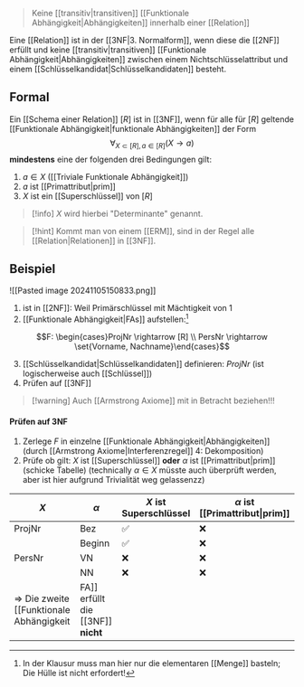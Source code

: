 > Keine [[transitiv|transitiven]] [[Funktionale Abhängigkeit|Abhängigkeiten]] innerhalb einer [[Relation]]

Eine [[Relation]] ist in der [[3NF|3. Normalform]], wenn diese die [[2NF]] erfüllt und keine [[transitiv|transitiven]] [[Funktionale Abhängigkeit|Abhängigkeiten]] zwischen einem Nichtschlüsselattribut und einem [[Schlüsselkandidat|Schlüsselkandidaten]] besteht.

## Formal
Ein [[Schema einer Relation]] $[R]$ ist in [[3NF]], wenn für alle für $[R]$ geltende [[Funktionale Abhängigkeit|funktionale Abhängigkeiten]] der Form
$$\forall_{X \subset [R], a \in [R]}(X \rightarrow a)$$
**mindestens** eine der folgenden drei Bedingungen gilt:
1. $a \in X$ ([[Triviale Funktionale Abhängigkeit]])
2. $a$ ist [[Primattribut|prim]]
3. $X$ ist ein [[Superschlüssel]] von $[R]$ 

> [!info] $X$ wird hierbei "Determinante" genannt.

> [!hint] Kommt man von einem [[ERM]], sind in der Regel alle [[Relation|Relationen]] in [[3NF]].
## Beispiel
![[Pasted image 20241105150833.png]]
1. ist in [[2NF]]: Weil Primärschlüssel mit Mächtigkeit von $1$
2. [[Funktionale Abhängigkeit|FAs]] aufstellen:[^1]

$$F: \begin{cases}ProjNr \rightarrow [R] \\ PersNr \rightarrow \set{Vorname, Nachname}\end{cases}$$

3. [[Schlüsselkandidat|Schlüsselkandidaten]] definieren: $ProjNr$ (ist logischerweise auch [[Schlüssel]])
4. Prüfen auf [[3NF]]

> [!warning] Auch [[Armstrong Axiome]] mit in Betracht beziehen!!!



#### Prüfen auf 3NF
1. Zerlege $F$ in einzelne [[Funktionale Abhängigkeit|Abhängigkeiten]] (durch [[Armstrong Axiome|Interferenzregel]] 4: Dekomposition)
2. Prüfe ob gilt: $X$ ist [[Superschlüssel]] **oder** $\alpha$ ist [[Primattribut|prim]] (schicke Tabelle) (technically $\alpha \in X$ müsste auch überprüft werden, aber ist hier aufgrund Trivialität weg gelassenzz)

| $X$    | $\alpha$ | $X$ ist Superschlüssel | $\alpha$ ist [[Primattribut\|prim]] |
| ------ | -------- | ---------------------- | ----------------------------------- |
| ProjNr | Bez      | ✅                      | ❌                                   |
|        | Beginn   | ✅                      | ❌                                   |
| PersNr | VN       | ❌                      | ❌                                   |
|        | NN       | ❌                      | ❌                                   |
=> Die zweite [[Funktionale Abhängigkeit|FA]] erfüllt die [[3NF]] **nicht** 



[^1]: In der Klausur muss man hier nur die elementaren [[Menge]] basteln; Die Hülle ist nicht erfordert!